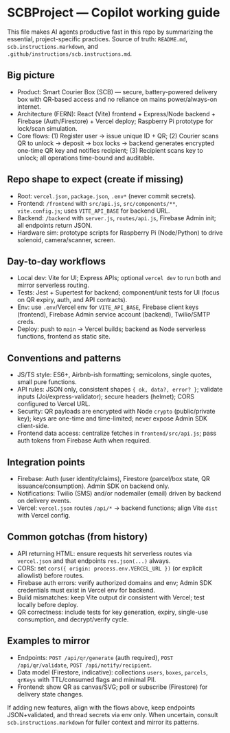 # SCBProject — Copilot working guide

This file makes AI agents productive fast in this repo by summarizing the essential, project-specific practices. Source of truth: `README.md`, `scb.instructions.markdown`, and `.github/instructions/scb.instructions.md`.

## Big picture
- Product: Smart Courier Box (SCB) — secure, battery-powered delivery box with QR-based access and no reliance on mains power/always-on internet.
- Architecture (FERN): React (Vite) frontend + Express/Node backend + Firebase (Auth/Firestore) + Vercel deploy; Raspberry Pi prototype for lock/scan simulation.
- Core flows: (1) Register user → issue unique ID + QR; (2) Courier scans QR to unlock → deposit → box locks → backend generates encrypted one-time QR key and notifies recipient; (3) Recipient scans key to unlock; all operations time-bound and auditable.

## Repo shape to expect (create if missing)
- Root: `vercel.json`, `package.json`, `.env*` (never commit secrets).
- Frontend: `/frontend` with `src/api.js`, `src/components/**`, `vite.config.js`; uses `VITE_API_BASE` for backend URL.
- Backend: `/backend` with `server.js`, `routes/api.js`, Firebase Admin init; all endpoints return JSON.
- Hardware sim: prototype scripts for Raspberry Pi (Node/Python) to drive solenoid, camera/scanner, screen.

## Day-to-day workflows
- Local dev: Vite for UI; Express APIs; optional `vercel dev` to run both and mirror serverless routing.
- Tests: Jest + Supertest for backend; component/unit tests for UI (focus on QR expiry, auth, and API contracts).
- Env: use `.env`/Vercel env for `VITE_API_BASE`, Firebase client keys (frontend), Firebase Admin service account (backend), Twilio/SMTP creds.
- Deploy: push to `main` → Vercel builds; backend as Node serverless functions, frontend as static site.

## Conventions and patterns
- JS/TS style: ES6+, Airbnb-ish formatting; semicolons, single quotes, small pure functions.
- API rules: JSON only, consistent shapes `{ ok, data?, error? }`; validate inputs (Joi/express-validator); secure headers (helmet); CORS configured to Vercel URL.
- Security: QR payloads are encrypted with Node `crypto` (public/private key); keys are one-time and time-limited; never expose Admin SDK client-side.
- Frontend data access: centralize fetches in `frontend/src/api.js`; pass auth tokens from Firebase Auth when required.

## Integration points
- Firebase: Auth (user identity/claims), Firestore (parcel/box state, QR issuance/consumption). Admin SDK on backend only.
- Notifications: Twilio (SMS) and/or nodemailer (email) driven by backend on delivery events.
- Vercel: `vercel.json` routes `/api/*` → backend functions; align Vite `dist` with Vercel config.

## Common gotchas (from history)
- API returning HTML: ensure requests hit serverless routes via `vercel.json` and that endpoints `res.json(...)` always.
- CORS: set `cors({ origin: process.env.VERCEL_URL })` (or explicit allowlist) before routes.
- Firebase auth errors: verify authorized domains and env; Admin SDK credentials must exist in Vercel env for backend.
- Build mismatches: keep Vite output dir consistent with Vercel; test locally before deploy.
- QR correctness: include tests for key generation, expiry, single-use consumption, and decrypt/verify cycle.

## Examples to mirror
- Endpoints: `POST /api/qr/generate` (auth required), `POST /api/qr/validate`, `POST /api/notify/recipient`.
- Data model (Firestore, indicative): collections `users`, `boxes`, `parcels`, `qrKeys` with TTL/consumed flags and minimal PII.
- Frontend: show QR as canvas/SVG; poll or subscribe (Firestore) for delivery state changes.

If adding new features, align with the flows above, keep endpoints JSON+validated, and thread secrets via env only. When uncertain, consult `scb.instructions.markdown` for fuller context and mirror its patterns.
